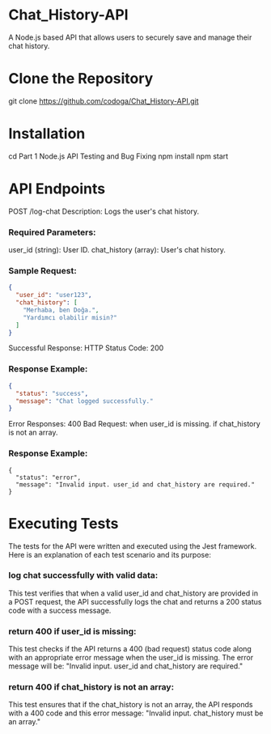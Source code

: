 # Chat_History-API
 A Node.js based API that allows users to securely save and manage their chat history.
# Clone the Repository
git clone https://github.com/codoga/Chat_History-API.git
# Installation
cd Part 1 Node.js API Testing and Bug Fixing
npm install
npm start
# API Endpoints
POST /log-chat
Description: Logs the user's chat history.

### Required Parameters:
user_id (string): User ID.
chat_history (array): User's chat history.

### Sample Request:
```json
{
  "user_id": "user123",
  "chat_history": [
    "Merhaba, ben Doğa.",
    "Yardımcı olabilir misin?"
  ]
}
```
Successful Response:
 HTTP Status Code: 200
### Response Example:
```json
{
  "status": "success",
  "message": "Chat logged successfully."
}
```
Error Responses:
 400 Bad Request:
  when user_id is missing.
  if chat_history is not an array.
### Response Example:
```
{
  "status": "error",
  "message": "Invalid input. user_id and chat_history are required."
}
```
# Executing Tests
The tests for the API were written and executed using the Jest framework. Here is an explanation of each test scenario and its purpose:

### log chat successfully with valid data:
This test verifies that when a valid user_id and chat_history are provided in a POST request, the API successfully logs the chat and returns a 200 status code with a success message.

### return 400 if user_id is missing:
This test checks if the API returns a 400 (bad request) status code along with an appropriate error message when the user_id is missing. The error message will be: "Invalid input. user_id and chat_history are required."

### return 400 if chat_history is not an array:
This test ensures that if the chat_history is not an array, the API responds with a 400 code and this error message: "Invalid input. chat_history must be an array."


